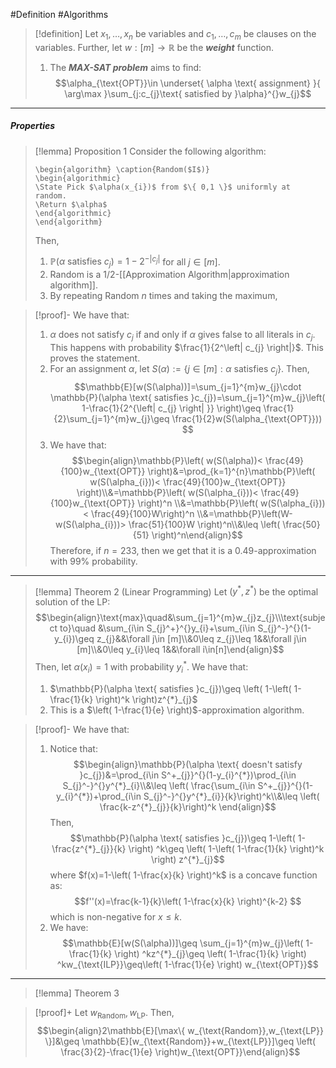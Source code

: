 #Definition #Algorithms 

> [!definition]
> Let $x_{1},\dots,x_{n}$ be variables and $c_{1},\dots,c_{m}$ be clauses on the variables. Further, let $w:[m]\to \mathbb{R}$ be the ***weight*** function. 
> 1. The ***MAX-SAT problem*** aims to find: $$\alpha_{\text{OPT}}\in \underset{ \alpha \text{ assignment} }{ \arg\max }\sum_{j:c_{j}\text{ satisfied by }\alpha}^{}w_{j}$$
---
##### Properties
> [!lemma] Proposition 1
> Consider the following algorithm:
>    ```pseudo
>    \begin{algorithm} \caption{Random($I$)} 
>    \begin{algorithmic}
>    \State Pick $\alpha(x_{i})$ from $\{ 0,1 \}$ uniformly at random.
>    \Return $\alpha$
>    \end{algorithmic}
>    \end{algorithm}
>    ```
> 
> Then, 
> 1. $\mathbb{P}(\alpha \text{ satisfies }c_{j})=1-2^{-\left| c_{j} \right|}$ for all $j\in[m]$.
> 2. $\text{Random}$ is a 1/2-[[Approximation Algorithm|approximation algorithm]]. 
> 3. By repeating $\text{Random}$ $n$ times and taking the maximum, 

> [!proof]-
> We have that:
> 1. $\alpha$ does not satisfy $c_{j}$ if and only if $\alpha$ gives false to all literals in $c_{j}$. This happens with probability $\frac{1}{2^\left| c_{j} \right|}$. This proves the statement.
> 2. For an assignment $\alpha$, let $S(\alpha):=\{ j\in[m]:\alpha \text{ satisfies }c_{j} \}$. Then, $$\mathbb{E}[w(S(\alpha))]=\sum_{j=1}^{m}w_{j}\cdot \mathbb{P}(\alpha \text{ satisfies }c_{j})=\sum_{j=1}^{m}w_{j}\left( 1-\frac{1}{2^{\left| c_{j} \right| }} \right)\geq \frac{1}{2}\sum_{j=1}^{m}w_{j}\geq \frac{1}{2}w(S(\alpha_{\text{OPT}})) $$
> 3. We have that: $$\begin{align}\mathbb{P}\left( w(S(\alpha))< \frac{49}{100}w_{\text{OPT}} \right)&=\prod_{k=1}^{n}\mathbb{P}\left( w(S(\alpha_{i}))< \frac{49}{100}w_{\text{OPT}} \right)\\&=\mathbb{P}\left( w(S(\alpha_{i}))< \frac{49}{100}w_{\text{OPT}} \right)^n \\&=\mathbb{P}\left( w(S(\alpha_{i}))< \frac{49}{100}W\right)^n \\&=\mathbb{P}\left(W- w(S(\alpha_{i}))> \frac{51}{100}W \right)^n\\&\leq  \left( \frac{50}{51} \right)^n\end{align}$$Therefore, if $n=233$, then we get that it is a $0.49$-approximation with $99\%$ probability.

---
> [!lemma] Theorem 2 (Linear Programming)
> Let $(y^{*},z^{*})$ be the optimal solution of the LP:$$\begin{align}\text{max}\quad&\sum_{j=1}^{m}w_{j}z_{j}\\\text{subject to}\quad &\sum_{i\in S_{j}^+}^{}y_{i}+\sum_{i\in S_{j}^-}^{}(1-y_{i})\geq z_{j}&&\forall j\in [m]\\&0\leq z_{j}\leq 1&&\forall j\in [m]\\&0\leq y_{i}\leq 1&&\forall i\in[n]\end{align}$$
> Then, let $\alpha(x_{i})=1$ with probability $y^{*}_{i}$. We have that:
> 1. $\mathbb{P}(\alpha \text{ satisfies }c_{j})\geq \left( 1-\left( 1-\frac{1}{k} \right)^k \right)z^{*}_{j}$
> 2. This is a $\left( 1-\frac{1}{e} \right)$-approximation algorithm.

> [!proof]-
> We have that:
> 1. Notice that: $$\begin{align}\mathbb{P}(\alpha \text{ doesn't satisfy }c_{j})&=\prod_{i\in S^+_{j}}^{}(1-y_{i}^{*})\prod_{i\in S_{j}^-}^{}y^{*}_{i}\\&\leq \left(  \frac{\sum_{i\in S^+_{j}}^{}(1-y_{i}^{*})+\prod_{i\in S_{j}^-}^{}y^{*}_{i}}{k}\right)^k\\&\leq \left(  \frac{k-z^{*}_{j}}{k}\right)^k \end{align}$$Then, $$\mathbb{P}(\alpha \text{ satisfies }c_{j})\geq 1-\left( 1-\frac{z^{*}_{j}}{k} \right) ^k\geq \left( 1-\left( 1-\frac{1}{k} \right)^k \right) z^{*}_{j}$$where $f(x)=1-\left( 1-\frac{x}{k} \right)^k$ is a concave function as: $$f''(x)=\frac{k-1}{k}\left( 1-\frac{x}{k} \right)^{k-2} $$which is non-negative for $x\leq k$. 
> 2. We have: $$\mathbb{E}[w(S(\alpha))]\geq \sum_{j=1}^{m}w_{j}\left( 1-\frac{1}{k} \right) ^kz^{*}_{j}\geq \left( 1-\frac{1}{k} \right) ^kw_{\text{ILP}}\geq\left( 1-\frac{1}{e} \right) w_{\text{OPT}}$$
---
> [!lemma] Theorem 3
>  

> [!proof]+
> Let $w_{\text{Random}},w_{\text{LP}}$. Then, $$\begin{align}2\mathbb{E}[\max\{ w_{\text{Random}},w_{\text{LP}} \}]&\geq \mathbb{E}[w_{\text{Random}}+w_{\text{LP}}]\geq \left( \frac{3}{2}-\frac{1}{e} \right)w_{\text{OPT}}\end{align}$$